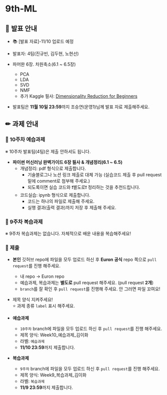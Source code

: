 # 9th-ML

## 📢 발표 안내
- 📚 [발표 자료]-11/10 업로드 예정
- 발표자: 4팀(진규빈, 김두현, 노현선)
- 파머완 6장. 차원축소(6.1 ~ 6.5장)
  - PCA
  - LDA
  - SVD
  - NMF
  - 추가 Kaggle 필사: [Dimensionality Reduction for Beginners](https://www.kaggle.com/code/lazrus/dimensionality-reduction-demystified-for-beginners#Types-of-Simple-Dimensionality-Reduction-Algorithms/Methods)

- 발표팀은 **11월 10일 23:59**까지 조승연(운영1)님께 발표 자료 제출해주세요.

## ✏ 과제 안내
### 📍 10주차 예습과제
※ 10주차 발표팀(4팀)은 제출 안하셔도 됩니다.
- **파이썬 머신러닝 완벽가이드 6장 필사 & 개념정리(6.1 ~ 6.5)**  
  - 개념정리: pdf 형식으로 제출합니다.
    - 기술블로그나 노션 링크 제출로 대체 가능 (실습코드 제출 후 pull request 밑에 comment로 첨부해 주세요.)
    - 되도록이면 실습 코드와 ❗별도로❗ 정리하는 것을 추천드립니다.
  - 코드실습: ipynb 형식으로 제출합니다.
    - 코드는 하나의 파일로 제출해 주세요.
    - 실행 결과(출력 결과)까지 저장 후 제출해 주세요.
    
### 📍 9주차 복습과제
※ 9주차 복습과제는 없습니다. 자체적으로 배운 내용을 복습해주세요!

### 📍 제출
- **본인** 깃허브 repo에 파일을 모두 업로드 하신 후 **Euron 공식** repo 쪽으로 ```pull request```를 진행 해주세요.
  - 내 repo -> Euron repo
  - 예습과제, 복습과제는 **별도로** pull request 해주세요. (pull request **2개**)
  - ```branch```를 잘 확인 후 ```pull request```를 진행해 주세요. 안 그러면 파일 꼬여요!
- 제목 양식 지켜주세요!  
⭐ 과제 종류 ```label``` 표시 해주세요.

- **예습과제**
  - ```10주차``` branch에 파일을 모두 업로드 하신 후 ```pull request```를 진행 해주세요.
  - 제목 양식: Week10_예습과제_김이화
  - 라벨: ```예습과제```
  - **11/10 23:59**까지 제출합니다.
  
- **복습과제**
  - ```9주차``` branch에 파일을 모두 업로드 하신 후 ```pull request```를 진행 해주세요.
  - 제목 양식: Week9_복습과제_김이화
  - 라벨: ```복습과제```
  - **11/9 23:59**까지 제출합니다.
